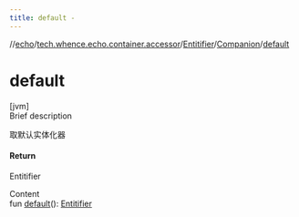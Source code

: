 ```yaml
---
title: default -
---
```

//[echo](../../../index.md)/[tech.whence.echo.container.accessor](../../index.md)/[Entitifier](../index.md)/[Companion](index.md)/[default](default.md)



# default  
[jvm]  
Brief description  


取默认实体化器



#### Return  


Entitifier

  
Content  
fun [default](default.md)(): [Entitifier](../index.md)  



